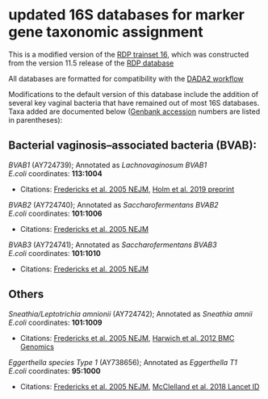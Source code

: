 # updated 16S databases for marker gene taxonomic assignment

This is a modified version of the [RDP trainset 16](https://zenodo.org/record/801828#.XUnbtJNKiL4), which was constructed from the version 11.5 release of the [RDP database](https://rdp.cme.msu.edu/misc/rel10info.jsp)

All databases are formatted for compatibility with the [DADA2 workflow](https://benjjneb.github.io/dada2/tutorial.html)

Modifications to the default version of this database include the addition of several key vaginal bacteria that have remained out of most 16S databases.
Taxa added are documented below ([Genbank accession](https://www.ncbi.nlm.nih.gov/genbank/) numbers are listed in parentheses):

## Bacterial vaginosis–associated bacteria (BVAB):

_BVAB1_ (AY724739); Annotated as _Lachnovaginosum BVAB1_  
_E.coli_ coordinates: __113:1004__   

* Citations: [Fredericks et al. 2005 NEJM](https://www.nejm.org/doi/full/10.1056/NEJMoa043802), 
[Holm et al. 2019 preprint](https://www.biorxiv.org/content/biorxiv/early/2019/06/03/657197.full.pdf)  


_BVAB2_ (AY724740); Annotated as _Saccharofermentans BVAB2_  
_E.coli_ coordinates: __101:1006__  

* Citations: [Fredericks et al. 2005 NEJM](https://www.nejm.org/doi/full/10.1056/NEJMoa043802)  


_BVAB3_ (AY724741); Annotated as _Saccharofermentans BVAB3_  
_E.coli_ coordinates: __101:1010__  
* Citations: [Fredericks et al. 2005 NEJM](https://www.nejm.org/doi/full/10.1056/NEJMoa043802)  

## Others
_Sneathia/Leptotrichia amnionii_ (AY724742); Annotated as _Sneathia amnii_  
_E.coli_ coordinates: __101:1009__  
* Citations: [Fredericks et al. 2005 NEJM](https://www.nejm.org/doi/full/10.1056/NEJMoa043802), 
[Harwich et al. 2012 BMC Genomics](https://bmcgenomics.biomedcentral.com/articles/10.1186/1471-2164-13-S8-S4)

_Eggerthella species Type 1_ (AY738656); Annotated as _Eggerthella T1_  
_E.coli_ coordinates: __95:1000__  
* Citations: [Fredericks et al. 2005 NEJM](https://www.nejm.org/doi/full/10.1056/NEJMoa043802), 
[McClelland et al. 2018 Lancet ID](https://www.thelancet.com/journals/laninf/article/PIIS1473-3099(18)30058-6/fulltext)
